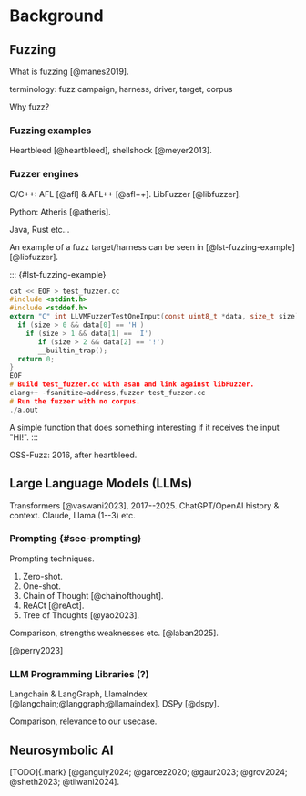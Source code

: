# Background

## Fuzzing

What is fuzzing [@manes2019].

terminology: fuzz campaign, harness, driver, target, corpus

Why fuzz?

### Fuzzing examples

Heartbleed [@heartbleed], shellshock [@meyer2013].

### Fuzzer engines

C/C++: AFL [@afl] & AFL++ [@afl++]. LibFuzzer [@libfuzzer].

Python: Atheris [@atheris].

Java, Rust etc...

An example of a fuzz target/harness can be seen in [@lst-fuzzing-example] [@libfuzzer].

::: {#lst-fuzzing-example}

```c
cat << EOF > test_fuzzer.cc
#include <stdint.h>
#include <stddef.h>
extern "C" int LLVMFuzzerTestOneInput(const uint8_t *data, size_t size) {
  if (size > 0 && data[0] == 'H')
    if (size > 1 && data[1] == 'I')
       if (size > 2 && data[2] == '!')
       __builtin_trap();
  return 0;
}
EOF
# Build test_fuzzer.cc with asan and link against libFuzzer.
clang++ -fsanitize=address,fuzzer test_fuzzer.cc
# Run the fuzzer with no corpus.
./a.out
```

A simple function that does something interesting if it receives the input "HI!".
:::

OSS-Fuzz: 2016, after heartbleed.

## Large Language Models (LLMs)

Transformers [@vaswani2023], 2017--2025. ChatGPT/OpenAI history & context. Claude, Llama (1--3) etc.

### Prompting {#sec-prompting}

Prompting techniques.

1. Zero-shot.
2. One-shot.
3. Chain of Thought [@chainofthought].
4. ReACt [@reAct].
5. Tree of Thoughts [@yao2023].

Comparison, strengths weaknesses etc. [@laban2025].

[@perry2023]

### LLM Programming Libraries (?)

Langchain & LangGraph, LlamaIndex [@langchain;@langgraph;@llamaindex]. DSPy [@dspy].

Comparison, relevance to our usecase.

## Neurosymbolic AI

[TODO]{.mark} [@ganguly2024; @garcez2020; @gaur2023; @grov2024; @sheth2023; @tilwani2024].
